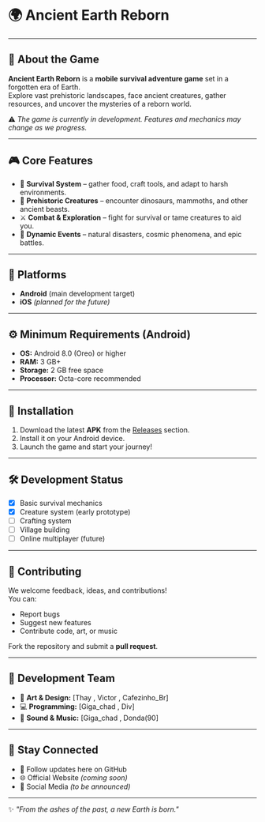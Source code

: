# 🌍 Ancient Earth Reborn

---

## 📖 About the Game
**Ancient Earth Reborn** is a **mobile survival adventure game** set in a forgotten era of Earth.  
Explore vast prehistoric landscapes, face ancient creatures, gather resources, and uncover the mysteries of a reborn world.  

⚠️ *The game is currently in development. Features and mechanics may change as we progress.*  

---

## 🎮 Core Features
- 🌱 **Survival System** – gather food, craft tools, and adapt to harsh environments.  
- 🦖 **Prehistoric Creatures** – encounter dinosaurs, mammoths, and other ancient beasts.  
- ⚔️ **Combat & Exploration** – fight for survival or tame creatures to aid you.    
- 🌋 **Dynamic Events** – natural disasters, cosmic phenomena, and epic battles.  

---

## 📱 Platforms
- **Android** (main development target)  
- **iOS** *(planned for the future)*  

---

## ⚙️ Minimum Requirements (Android)
- **OS:** Android 8.0 (Oreo) or higher  
- **RAM:** 3 GB+  
- **Storage:** 2 GB free space  
- **Processor:** Octa-core recommended  

---

## 🚀 Installation
1. Download the latest **APK** from the [Releases](#) section.  
2. Install it on your Android device.  
3. Launch the game and start your journey!  

---

## 🛠️ Development Status
- [x] Basic survival mechanics  
- [x] Creature system (early prototype)  
- [ ] Crafting system  
- [ ] Village building  
- [ ] Online multiplayer (future)  

---

## 🤝 Contributing
We welcome feedback, ideas, and contributions!  
You can:  
- Report bugs  
- Suggest new features  
- Contribute code, art, or music  

Fork the repository and submit a **pull request**.  

---

## 👥 Development Team
- 🎨 **Art & Design:** [Thay , Victor , Cafezinho_Br]  
- 💻 **Programming:** [Giga_chad , Div]  
- 🎵 **Sound & Music:** [Giga_chad , Donda(90]  

---

## 🐾 Stay Connected
- 📢 Follow updates here on GitHub  
- 🌐 Official Website *(coming soon)*  
- 📱 Social Media *(to be announced)*  

---

✨ *"From the ashes of the past, a new Earth is born."*
